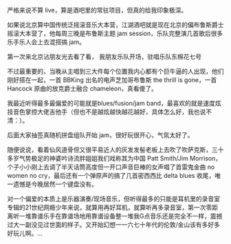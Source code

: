 ---
---

严格来说不算 live，算是酒吧里的常驻项目，但真的给我印象极深。

如果说北京算中国传统泛摇滚音乐大本营，江湖酒吧就是现在北京的偏布鲁斯爵士摇滚大本营了，他每周三晚是布鲁斯主题 jam session，乐队完整演几首歌后很多乐手乐人会上去混搭搞 jam。

第一次来北京沾朋友光去看了看， 我朋友乐队开场，驻唱乐队东棉花七号

不过最重要的，当晚从主唱到三大件每个位置我内心都有个巨牛逼的人出现，他们刚好搭在一起，一首 BBKing 出名的电声芝加哥布鲁斯 the thrill is gone，一首 Hancock 原曲的放克爵士融合 chameleon，真看傻了。

我最近听得最多最偏爱的可能就是blues/fusion/jam band，最喜欢的就是速度炫技音色掌控大佬吉他手（但也不是越炫越快越花越好，具体怎么好，我也说不清：）。

后面大家抽签真随机拼盘组队开始 jam，很好玩很开心，气氛太好了。

随便说说，看着仙风道骨但又很平易近人的灰发发髻老板上去吹了吹萨克斯，三十多岁气势极足的神婆吟诗流胖姐姐我们戏称其为中国 Patt Smith/Jim Morrison，个子小小刚上去调了半天话筒高度但一开口声音巨棒的女声唱了首雷鬼金曲 no women no cry，最后还有一个弹原声的搞了几首密西西比 delta blues 收尾，唯一遗憾是今晚居然一个键盘没有。


对一个偏爱的本质上是乐器演奏/现场音乐，但听得最多的只能是耳机里的录音室专辑的21世纪网瘾少年来说，就算用再好耳机，就算听再多录音室，第一次零距离听一堆靠谱乐手在靠谱场地用靠谱设备整一堆我G点音乐还是完全不一样，震撼过大一副没见过世面的样子。又开始幻想一一六七十年代的伦敦/金山该有多好多好玩儿啊。...